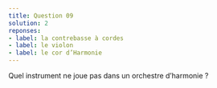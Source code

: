 ```yaml
---
title: Question 09
solution: 2
reponses:
- label: la contrebasse à cordes
- label: le violon
- label: le cor d’Harmonie
---
```


Quel instrument ne joue pas dans un orchestre d’harmonie ?
